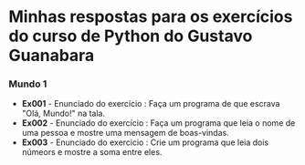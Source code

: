 
# Minhas respostas para os exercícios do curso de Python do Gustavo Guanabara


### Mundo 1

- **Ex001** - Enunciado do exercício : Faça um programa de que escrava "Olá, Mundo!" na tala.
- **Ex002** - Enunciado do exercício : Faça um programa que leia o nome de uma pessoa e mostre uma mensagem de boas-vindas.
- **Ex003** - Enunciado do exercicio : Crie um programa que leia dois númeors e mostre a soma entre eles.

